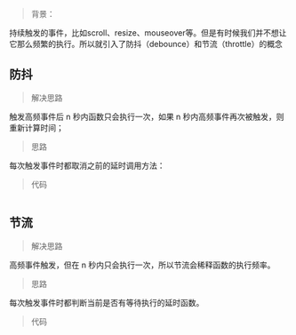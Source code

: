 > 背景：   

持续触发的事件，比如scroll、resize、mouseover等。但是有时候我们并不想让它那么频繁的执行。所以就引入了防抖（debounce）和节流（throttle）的概念

## 防抖
>  解决思路

触发高频事件后 n 秒内函数只会执行一次，如果 n 秒内高频事件再次被触发，则重新计算时间；
> 思路

每次触发事件时都取消之前的延时调用方法：
> 代码

```

```
## 节流
>  解决思路

高频事件触发，但在 n 秒内只会执行一次，所以节流会稀释函数的执行频率。
> 思路

每次触发事件时都判断当前是否有等待执行的延时函数。
> 代码

```

```

